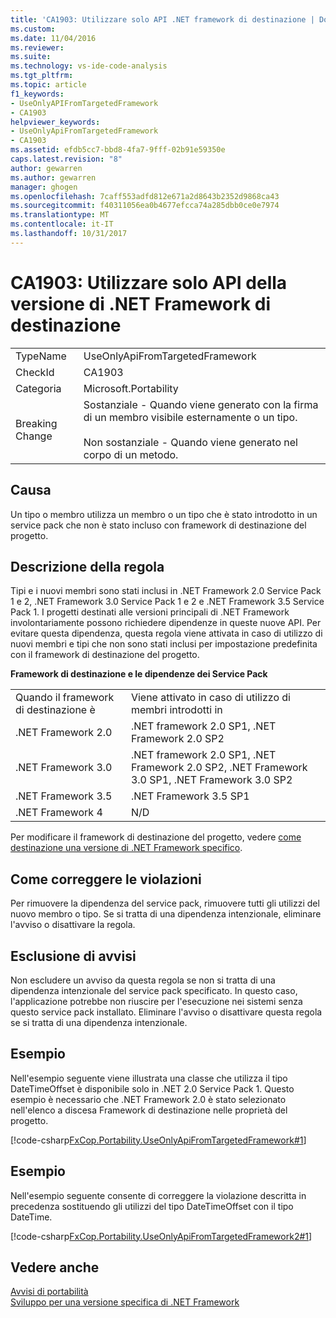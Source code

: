 ```yaml
---
title: 'CA1903: Utilizzare solo API .NET framework di destinazione | Documenti Microsoft'
ms.custom: 
ms.date: 11/04/2016
ms.reviewer: 
ms.suite: 
ms.technology: vs-ide-code-analysis
ms.tgt_pltfrm: 
ms.topic: article
f1_keywords:
- UseOnlyAPIFromTargetedFramework
- CA1903
helpviewer_keywords:
- UseOnlyApiFromTargetedFramework
- CA1903
ms.assetid: efdb5cc7-bbd8-4fa7-9fff-02b91e59350e
caps.latest.revision: "8"
author: gewarren
ms.author: gewarren
manager: ghogen
ms.openlocfilehash: 7caff553adfd812e671a2d8643b2352d9868ca43
ms.sourcegitcommit: f40311056ea0b4677efcca74a285dbb0ce0e7974
ms.translationtype: MT
ms.contentlocale: it-IT
ms.lasthandoff: 10/31/2017
---
```

# <a name="ca1903-use-only-api-from-targeted-framework"></a>CA1903: Utilizzare solo API della versione di .NET Framework di destinazione
|||  
|-|-|  
|TypeName|UseOnlyApiFromTargetedFramework|  
|CheckId|CA1903|  
|Categoria|Microsoft.Portability|  
|Breaking Change|Sostanziale - Quando viene generato con la firma di un membro visibile esternamente o un tipo.<br /><br /> Non sostanziale - Quando viene generato nel corpo di un metodo.|  
  
## <a name="cause"></a>Causa  
 Un tipo o membro utilizza un membro o un tipo che è stato introdotto in un service pack che non è stato incluso con framework di destinazione del progetto.  
  
## <a name="rule-description"></a>Descrizione della regola  
 Tipi e i nuovi membri sono stati inclusi in .NET Framework 2.0 Service Pack 1 e 2, .NET Framework 3.0 Service Pack 1 e 2 e .NET Framework 3.5 Service Pack 1. I progetti destinati alle versioni principali di .NET Framework involontariamente possono richiedere dipendenze in queste nuove API. Per evitare questa dipendenza, questa regola viene attivata in caso di utilizzo di nuovi membri e tipi che non sono stati inclusi per impostazione predefinita con il framework di destinazione del progetto.  
  
 **Framework di destinazione e le dipendenze dei Service Pack**  
  
|||  
|-|-|  
|Quando il framework di destinazione è|Viene attivato in caso di utilizzo di membri introdotti in|  
|.NET Framework 2.0|.NET framework 2.0 SP1, .NET Framework 2.0 SP2|  
|.NET Framework 3.0|.NET framework 2.0 SP1, .NET Framework 2.0 SP2, .NET Framework 3.0 SP1, .NET Framework 3.0 SP2|  
|.NET Framework 3.5|.NET Framework 3.5 SP1|  
|.NET Framework 4|N/D|  
  
 Per modificare il framework di destinazione del progetto, vedere [come destinazione una versione di .NET Framework specifico](../ide/targeting-a-specific-dotnet-framework-version.md).  
  
## <a name="how-to-fix-violations"></a>Come correggere le violazioni  
 Per rimuovere la dipendenza del service pack, rimuovere tutti gli utilizzi del nuovo membro o tipo. Se si tratta di una dipendenza intenzionale, eliminare l'avviso o disattivare la regola.  
  
## <a name="when-to-suppress-warnings"></a>Esclusione di avvisi  
 Non escludere un avviso da questa regola se non si tratta di una dipendenza intenzionale del service pack specificato. In questo caso, l'applicazione potrebbe non riuscire per l'esecuzione nei sistemi senza questo service pack installato. Eliminare l'avviso o disattivare questa regola se si tratta di una dipendenza intenzionale.  
  
## <a name="example"></a>Esempio  
 Nell'esempio seguente viene illustrata una classe che utilizza il tipo DateTimeOffset è disponibile solo in .NET 2.0 Service Pack 1. Questo esempio è necessario che .NET Framework 2.0 è stato selezionato nell'elenco a discesa Framework di destinazione nelle proprietà del progetto.  
  
 [!code-csharp[FxCop.Portability.UseOnlyApiFromTargetedFramework#1](../code-quality/codesnippet/CSharp/ca1903-use-only-api-from-targeted-framework_1.cs)]  
  
## <a name="example"></a>Esempio  
 Nell'esempio seguente consente di correggere la violazione descritta in precedenza sostituendo gli utilizzi del tipo DateTimeOffset con il tipo DateTime.  
  
 [!code-csharp[FxCop.Portability.UseOnlyApiFromTargetedFramework2#1](../code-quality/codesnippet/CSharp/ca1903-use-only-api-from-targeted-framework_2.cs)]  
  
## <a name="see-also"></a>Vedere anche  
 [Avvisi di portabilità](../code-quality/portability-warnings.md)   
 [Sviluppo per una versione specifica di .NET Framework](../ide/targeting-a-specific-dotnet-framework-version.md)